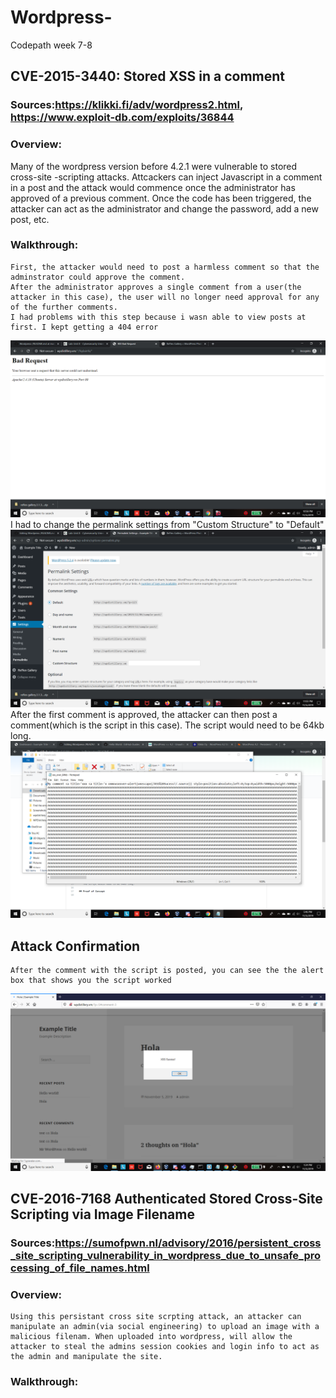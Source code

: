 # Wordpress-
Codepath week 7-8
## CVE-2015-3440: Stored XSS in a comment
### Sources:https://klikki.fi/adv/wordpress2.html, https://www.exploit-db.com/exploits/36844

### Overview:
  Many of the wordpress version before 4.2.1 were vulnerable to stored cross-site -scripting attacks. Attcackers can inject Javascript in a comment in a post and the attack would commence once the administrator has approved of a previous comment.
  Once the code has been triggered, the attacker can act as the administrator and change the password, add a new post, etc.
  
### Walkthrough:
  
    First, the attacker would need to post a harmless comment so that the adminstrator could approve the comment.
    After the administrator approves a single comment from a user(the attacker in this case), the user will no longer need approval for any of the further comments. 
    I had problems with this step because i wasn able to view posts at first. I kept getting a 404 error
 ![404 request when attempting to view page](images/Screenshot77.png)
    I had to change the permalink settings from "Custom Structure" to "Default"
 ![Change to default Permalink settings](images/Screenshot78.png)
    After the first comment is approved, the attacker can then post a comment(which is the script in this case).
    The script would need to be 64kb long.
 ![Script used for attack](images/Screenshot70.png)
 
    
 ## Attack Confirmation
    After the comment with the script is posted, you can see the the alert box that shows you the script worked
 ![Attack succes](images/Screenshot69.png)



## CVE-2016-7168 Authenticated Stored Cross-Site Scripting via Image Filename
### Sources:https://sumofpwn.nl/advisory/2016/persistent_cross_site_scripting_vulnerability_in_wordpress_due_to_unsafe_processing_of_file_names.html

### Overview:

    Using this persistant cross site scrpting attack, an attacker can manipulate an admin(via social engineering) to upload an image with a malicious filenam. When uploaded into wordpress, will allow the attacker to steal the admins session cookies and login info to act as the admin and manipulate the site.
    
### Walkthrough:
